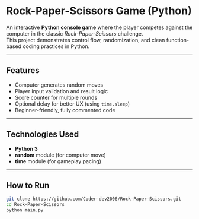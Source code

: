 #  Rock-Paper-Scissors Game (Python)

An interactive **Python console game** where the player competes against the computer in the classic *Rock-Paper-Scissors* challenge.  
This project demonstrates control flow, randomization, and clean function-based coding practices in Python.

---

##  Features
-  Computer generates random moves
-  Player input validation and result logic
-  Score counter for multiple rounds
-  Optional delay for better UX (using `time.sleep`)
-  Beginner-friendly, fully commented code

---

##  Technologies Used
- **Python 3**
- **random** module (for computer move)
- **time** module (for gameplay pacing)

---

##  How to Run
```bash
git clone https://github.com/Coder-dev2006/Rock-Paper-Scissors.git
cd Rock-Paper-Scissors
python main.py
